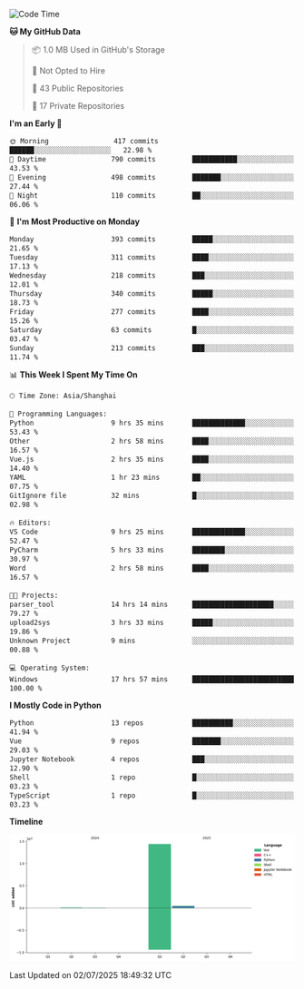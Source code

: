 <!--START_SECTION:waka-->
![Code Time](http://img.shields.io/badge/Code%20Time-449%20hrs%2056%20mins-blue)

**🐱 My GitHub Data** 

> 📦 1.0 MB Used in GitHub's Storage 
 > 
> 🚫 Not Opted to Hire
 > 
> 📜 43 Public Repositories 
 > 
> 🔑 17 Private Repositories 
 > 
**I'm an Early 🐤** 

```text
🌞 Morning                417 commits         ██████░░░░░░░░░░░░░░░░░░░   22.98 % 
🌆 Daytime                790 commits         ███████████░░░░░░░░░░░░░░   43.53 % 
🌃 Evening                498 commits         ███████░░░░░░░░░░░░░░░░░░   27.44 % 
🌙 Night                  110 commits         ██░░░░░░░░░░░░░░░░░░░░░░░   06.06 % 
```
📅 **I'm Most Productive on Monday** 

```text
Monday                   393 commits         █████░░░░░░░░░░░░░░░░░░░░   21.65 % 
Tuesday                  311 commits         ████░░░░░░░░░░░░░░░░░░░░░   17.13 % 
Wednesday                218 commits         ███░░░░░░░░░░░░░░░░░░░░░░   12.01 % 
Thursday                 340 commits         █████░░░░░░░░░░░░░░░░░░░░   18.73 % 
Friday                   277 commits         ████░░░░░░░░░░░░░░░░░░░░░   15.26 % 
Saturday                 63 commits          █░░░░░░░░░░░░░░░░░░░░░░░░   03.47 % 
Sunday                   213 commits         ███░░░░░░░░░░░░░░░░░░░░░░   11.74 % 
```


📊 **This Week I Spent My Time On** 

```text
🕑︎ Time Zone: Asia/Shanghai

💬 Programming Languages: 
Python                   9 hrs 35 mins       █████████████░░░░░░░░░░░░   53.43 % 
Other                    2 hrs 58 mins       ████░░░░░░░░░░░░░░░░░░░░░   16.57 % 
Vue.js                   2 hrs 35 mins       ████░░░░░░░░░░░░░░░░░░░░░   14.40 % 
YAML                     1 hr 23 mins        ██░░░░░░░░░░░░░░░░░░░░░░░   07.75 % 
GitIgnore file           32 mins             █░░░░░░░░░░░░░░░░░░░░░░░░   02.98 % 

🔥 Editors: 
VS Code                  9 hrs 25 mins       █████████████░░░░░░░░░░░░   52.47 % 
PyCharm                  5 hrs 33 mins       ████████░░░░░░░░░░░░░░░░░   30.97 % 
Word                     2 hrs 58 mins       ████░░░░░░░░░░░░░░░░░░░░░   16.57 % 

🐱‍💻 Projects: 
parser_tool              14 hrs 14 mins      ████████████████████░░░░░   79.27 % 
upload2sys               3 hrs 33 mins       █████░░░░░░░░░░░░░░░░░░░░   19.86 % 
Unknown Project          9 mins              ░░░░░░░░░░░░░░░░░░░░░░░░░   00.88 % 

💻 Operating System: 
Windows                  17 hrs 57 mins      █████████████████████████   100.00 % 
```

**I Mostly Code in Python** 

```text
Python                   13 repos            ██████████░░░░░░░░░░░░░░░   41.94 % 
Vue                      9 repos             ███████░░░░░░░░░░░░░░░░░░   29.03 % 
Jupyter Notebook         4 repos             ███░░░░░░░░░░░░░░░░░░░░░░   12.90 % 
Shell                    1 repo              █░░░░░░░░░░░░░░░░░░░░░░░░   03.23 % 
TypeScript               1 repo              █░░░░░░░░░░░░░░░░░░░░░░░░   03.23 % 
```



**Timeline**

![Lines of Code chart](https://raw.githubusercontent.com/White1943/White1943/main/assets/bar_graph.png)


 Last Updated on 02/07/2025 18:49:32 UTC
<!--END_SECTION:waka-->
